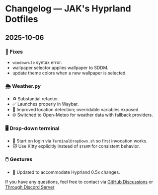 # Changelog — JAK's Hyprland Dotfiles

## 2025-10-06

### 🐛 Fixes
- `windowrule` syntax error.
-  wallpaper selector applies wallpaper to SDDM.
-  update theme colors when a new wallpaper is selected.

### 🌦️ Weather.py
- ♻️ Substantial refactor.
- ✅ Launches properly in Waybar.
- 📍 Improved location detection; overridable variables exposed.
- 🌐 Switched to Open-Meteo for weather data with fallback providers.

### 🖥️ Drop-down terminal
- 🔧 Start on login via `TerminalDropDown.sh` so first invocation works.
- 🐱 Use Kitty explicitly instead of `$TERM` for consistent behavior.

### 🖱️ Gestures
- 🔧 Updated to accommodate Hyprland 0.5x changes.

If you have any questions, feel free to contact via [GitHub Discussions](https://github.com/JaKooLit/Hyprland-Dots/discussions) or [Through Discord Server](https://discord.gg/kool-tech-world)
